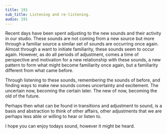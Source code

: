 ```yaml
---
title: 191
sub_title: Listening and re-listening.
audio: 191
---
```


Recent days have been spent adjusting to the new sounds and their activity in our studio. These sounds are not coming from a new source but more through a familiar source a similar set of sounds are occurring once again. Almost through a want to initiate familiarity, these sounds seem to occur again. However, as do all periods of adjustment, comes a time of perspective and motivation for a new relationship with these sounds, a new pattern to form what might become familiarity once again, but a familiarity different from what came before.

Through listening to these sounds, remembering the sounds of before, and finding ways to make new sounds comes uncertainty and excitement. The uncertain now, becoming the certain later. The new of now, becoming the old of the future.

Perhaps then what can be found in transitions and adjustment to sound, is a basis and abstraction to think of other affairs, other adjustments that we are perhaps less able or willing to hear or listen to.

I hope you can enjoy todays sound, however it might be heard.